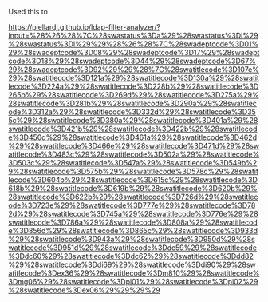 Used this to 



https://piellardj.github.io/ldap-filter-analyzer/?input=%28%26%28%7C%28swastatus%3Da%29%28swastatus%3Di%29%28swastatus%3Dl%29%29%28%26%28%7C%28swadeptcode%3D01%29%28swadeptcode%3D08%29%28swadeptcode%3D17%29%28swadeptcode%3D18%29%28swadeptcode%3D44%29%28swadeptcode%3D67%29%28swadeptcode%3D92%29%29%28%7C%28swatitlecode%3D107e%29%28swatitlecode%3D121a%29%28swatitlecode%3D130a%29%28swatitlecode%3D224a%29%28swatitlecode%3D228b%29%28swatitlecode%3D265b%29%28swatitlecode%3D269d%29%28swatitlecode%3D275a%29%28swatitlecode%3D281b%29%28swatitlecode%3D290a%29%28swatitlecode%3D312a%29%28swatitlecode%3D332d%29%28swatitlecode%3D355c%29%28swatitlecode%3D380a%29%28swatitlecode%3D401a%29%28swatitlecode%3D421b%29%28swatitlecode%3D422b%29%28swatitlecode%3D450d%29%28swatitlecode%3D461a%29%28swatitlecode%3D462d%29%28swatitlecode%3D466e%29%28swatitlecode%3D471d%29%28swatitlecode%3D483c%29%28swatitlecode%3D502a%29%28swatitlecode%3D503c%29%28swatitlecode%3D547a%29%28swatitlecode%3D549b%29%28swatitlecode%3D575b%29%28swatitlecode%3D578c%29%28swatitlecode%3D604b%29%28swatitlecode%3D615c%29%28swatitlecode%3D618b%29%28swatitlecode%3D619b%29%28swatitlecode%3D620b%29%28swatitlecode%3D622b%29%28swatitlecode%3D726d%29%28swatitlecode%3D723e%29%28swatitlecode%3D777e%29%28swatitlecode%3D782d%29%28swatitlecode%3D745a%29%28swatitlecode%3D776e%29%28swatitlecode%3D786a%29%28swatitlecode%3D808a%29%28swatitlecode%3D856d%29%28swatitlecode%3D865c%29%28swatitlecode%3D933d%29%28swatitlecode%3D943a%29%28swatitlecode%3D950d%29%28swatitlecode%3D951d%29%28swatitlecode%3Ddc59%29%28swatitlecode%3Ddc60%29%28swatitlecode%3Ddc62%29%28swatitlecode%3Ddd82%29%28swatitlecode%3Ddi69%29%28swatitlecode%3Ddi90%29%28swatitlecode%3Dex36%29%28swatitlecode%3Dm810%29%28swatitlecode%3Dmg06%29%28swatitlecode%3Dpi01%29%28swatitlecode%3Dpi02%29%28swatitlecode%3Dex06%29%29%29%29